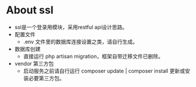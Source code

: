 # About ssl
- ssl是一个登录用模块，采用restful api设计思路。
- 配置文件
  - .env 文件里的数据库连接设置之类，请自行生成。
- 数据库创建
  - 直接运行 php artisan migration，框架自带迁移文件已删除。
- vendor 第三方包
  - 启动服务之前请自行运行 composer update | composer install 更新或安装必要第三方包。